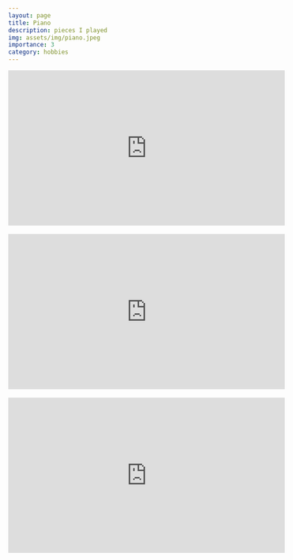 ```yaml
---
layout: page
title: Piano
description: pieces I played
img: assets/img/piano.jpeg
importance: 3
category: hobbies
---
```


<center>
<iframe width="560" height="315" src="https://www.youtube.com/embed/-aXPiQ01xo8" title="YouTube video player" frameborder="0" allow="accelerometer; autoplay; clipboard-write; encrypted-media; gyroscope; picture-in-picture" allowfullscreen></iframe>
<br>
<br>

<iframe width="560" height="315" src="https://www.youtube.com/embed/1pUQzuWVcwg" title="YouTube video player" frameborder="0" allow="accelerometer; autoplay; clipboard-write; encrypted-media; gyroscope; picture-in-picture" allowfullscreen></iframe>

<br>
<br>
<iframe width="560" height="315" src="https://www.youtube.com/embed/MmO41SD-EGE" title="YouTube video player" frameborder="0" allow="accelerometer; autoplay; clipboard-write; encrypted-media; gyroscope; picture-in-picture" allowfullscreen></iframe>
</center>